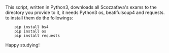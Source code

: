 This script, written in Python3, downloads all Scozzafava's exams to the directory you provide to it, it needs Python3 os, beatifulsoup4 and requests.
to install them do the followings:
```shell
    pip install bs4
    pip install os
    pip install requests
```
Happy studying!
